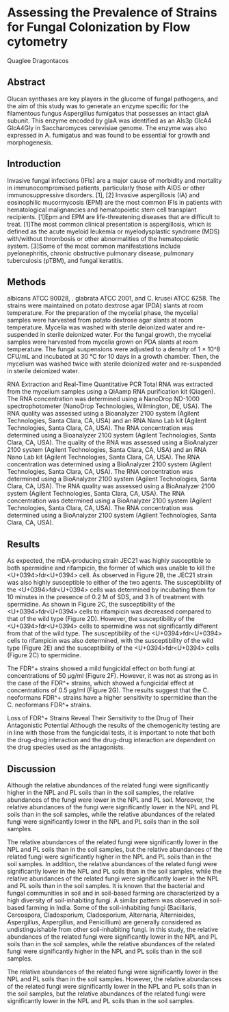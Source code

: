 # Assessing the Prevalence of Strains for Fungal Colonization by Flow cytometry
Quaglee Dragontacos


## Abstract
Glucan synthases are key players in the glucome of fungal pathogens, and the aim of this study was to generate an enzyme specific for the filamentous fungus Aspergillus fumigatus that possesses an intact glaA subunit. This enzyme encoded by glaA was identified as an Als3p GlcA4 GlcA4Gly in Saccharomyces cerevisiae genome. The enzyme was also expressed in A. fumigatus and was found to be essential for growth and morphogenesis.


## Introduction
Invasive fungal infections (IFIs) are a major cause of morbidity and mortality in immunocompromised patients, particularly those with AIDS or other immunosuppressive disorders. [1], [2] Invasive aspergillosis (IA) and eosinophilic mucormycosis (EPM) are the most common IFIs in patients with hematological malignancies and hematopoietic stem cell transplant recipients. [1]Epm and EPM are life-threatening diseases that are difficult to treat. [1]The most common clinical presentation is aspergillosis, which is defined as the acute myeloid leukemia or myelodysplastic syndrome (MDS) with/without thrombosis or other abnormalities of the hematopoietic system. [3]Some of the most common manifestations include pyelonephritis, chronic obstructive pulmonary disease, pulmonary tuberculosis (pTBM), and fungal keratitis.


## Methods
albicans ATCC 90028, . glabrata ATCC 2001, and C. krusei ATCC 6258. The strains were maintained on potato dextrose agar (PDA) slants at room temperature. For the preparation of the mycelial phase, the mycelial samples were harvested from potato dextrose agar slants at room temperature. Mycelia was washed with sterile deionized water and re-suspended in sterile deionized water. For the fungal growth, the mycelial samples were harvested from mycelia grown on PDA slants at room temperature. The fungal suspensions were adjusted to a density of 1 × 10^8 CFU/mL and incubated at 30 °C for 10 days in a growth chamber. Then, the mycelium was washed twice with sterile deionized water and re-suspended in sterile deionized water.

RNA Extraction and Real-Time Quantitative PCR
Total RNA was extracted from the mycelium samples using a QIAamp RNA purification kit (Qiagen). The RNA concentration was determined using a NanoDrop ND-1000 spectrophotometer (NanoDrop Technologies, Wilmington, DE, USA). The RNA quality was assessed using a Bioanalyzer 2100 system (Agilent Technologies, Santa Clara, CA, USA) and an RNA Nano Lab kit (Agilent Technologies, Santa Clara, CA, USA). The RNA concentration was determined using a Bioanalyzer 2100 system (Agilent Technologies, Santa Clara, CA, USA). The quality of the RNA was assessed using a BioAnalyzer 2100 system (Agilent Technologies, Santa Clara, CA, USA) and an RNA Nano Lab kit (Agilent Technologies, Santa Clara, CA, USA). The RNA concentration was determined using a BioAnalyzer 2100 system (Agilent Technologies, Santa Clara, CA, USA). The RNA concentration was determined using a BioAnalyzer 2100 system (Agilent Technologies, Santa Clara, CA, USA). The RNA quality was assessed using a BioAnalyzer 2100 system (Agilent Technologies, Santa Clara, CA, USA). The RNA concentration was determined using a BioAnalyzer 2100 system (Agilent Technologies, Santa Clara, CA, USA). The RNA concentration was determined using a BioAnalyzer 2100 system (Agilent Technologies, Santa Clara, CA, USA).


## Results
As expected, the mDA-producing strain JEC21 was highly susceptible to both spermidine and rifampicin, the former of which was unable to kill the <U+0394>fdr<U+0394> cell. As observed in Figure 2B, the JEC21 strain was also highly susceptible to either of the two agents. The susceptibility of the <U+0394>fdr<U+0394> cells was determined by incubating them for 10 minutes in the presence of 0.2 M of SDS, and 3 h of treatment with spermidine. As shown in Figure 2C, the susceptibility of the <U+0394>fdr<U+0394> cells to rifampicin was decreased compared to that of the wild type (Figure 2D). However, the susceptibility of the <U+0394>fdr<U+0394> cells to spermidine was not significantly different from that of the wild type. The susceptibility of the <U+0394>fdr<U+0394> cells to rifampicin was also determined, with the susceptibility of the wild type (Figure 2E) and the susceptibility of the <U+0394>fdr<U+0394> cells (Figure 2C) to spermidine.

The FDR^+ strains showed a mild fungicidal effect on both fungi at concentrations of 50 µg/ml (Figure 2F). However, it was not as strong as in the case of the FDR^+ strains, which showed a fungicidal effect at concentrations of 0.5 µg/ml (Figure 2G). The results suggest that the C. neoformans FDR^+ strains have a higher sensitivity to spermidine than the C. neoformans FDR^+ strains.

Loss of FDR^+ Strains Reveal Their Sensitivity to the Drug of Their Antagonistic Potential
Although the results of the chemogenicity testing are in line with those from the fungicidal tests, it is important to note that both the drug-drug interaction and the drug-drug interaction are dependent on the drug species used as the antagonists.


## Discussion
Although the relative abundances of the related fungi were significantly higher in the NPL and PL soils than in the soil samples, the relative abundances of the fungi were lower in the NPL and PL soil. Moreover, the relative abundances of the fungi were significantly lower in the NPL and PL soils than in the soil samples, while the relative abundances of the related fungi were significantly lower in the NPL and PL soils than in the soil samples.

The relative abundances of the related fungi were significantly lower in the NPL and PL soils than in the soil samples, but the relative abundances of the related fungi were significantly higher in the NPL and PL soils than in the soil samples. In addition, the relative abundances of the related fungi were significantly lower in the NPL and PL soils than in the soil samples, while the relative abundances of the related fungi were significantly lower in the NPL and PL soils than in the soil samples. It is known that the bacterial and fungal communities in soil and in soil-based farming are characterized by a high diversity of soil-inhabiting fungi. A similar pattern was observed in soil-based farming in India. Some of the soil-inhabiting fungi (Bacillaris, Cercospora, Cladosporium, Cladosporium, Alternaria, Alternioides, Aspergillus, Aspergillus, and Penicillium) are generally considered as undistinguishable from other soil-inhabiting fungi. In this study, the relative abundances of the related fungi were significantly lower in the NPL and PL soils than in the soil samples, while the relative abundances of the related fungi were significantly higher in the NPL and PL soils than in the soil samples.

The relative abundances of the related fungi were significantly lower in the NPL and PL soils than in the soil samples. However, the relative abundances of the related fungi were significantly lower in the NPL and PL soils than in the soil samples, but the relative abundances of the related fungi were significantly lower in the NPL and PL soils than in the soil samples.
